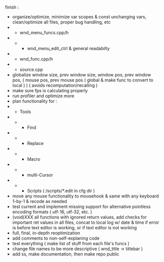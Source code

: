 finish :
- organize/optimize, minimize var scopes & const unchanging vars, clean/optimize all files, proper bug handling, etc
- - wnd_menu_funcs.cpp/h
- - - wnd_menu_edit_ctrl & general readabilty
- - wnd_func.cpp/h
- - source.cpp
- globalize window size, prev window size, window pos, prev window pos, ( mouse pos, prev mouse pos ( global & make func to convert to local ) ) ( avoids recomputation/recalling )
- make sure fps is calculating properly
- run profiler and optimize more
- plan functionality for :
- - Tools
- - - Find
- - - Replace
- - - Macro
- - - multi-Cursor
- - - Scripts ( /scripts/*.edit in cfg dir )
- move any mouse functionality to mousehook & same with any keyboard 1-by-1 & recode as needed
- test current and implement missing support for alternative pointless encoding formats ( utf-16, utf-32, etc. )
- (void)XXX all functions with ignored return values, add checks for important ret values in all files, concat to local log w/ date & time if error is before text editor is working, or if text editor is not working
- full, final, in-depth reoptimization
- add comments to non-self-explaning code
- test everything ( make list of stuff from each file's funcs )
- change file names to be more descriptive ( wnd_title -> titlebar )
- add ss, make documentation, then make repo public